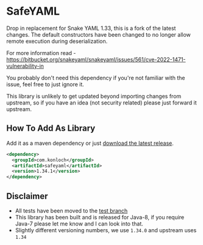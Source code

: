 # SafeYAML
Drop in replacement for Snake YAML 1.33, this is a fork of the latest changes. The default constructors have been changed to no longer allow remote execution during deserialization.

For more information read - https://bitbucket.org/snakeyaml/snakeyaml/issues/561/cve-2022-1471-vulnerability-in

You probably don't need this dependency if you're not familiar with the issue, feel free to just ignore it.

This library is unlikely to get updated beyond importing changes from upstream, so if you have an idea (not security related) please just forward it upstream.

## How To Add As Library
Add it as a maven dependency or just [download the latest release](https://github.com/Konloch/SafeYAML/releases).
```xml
<dependency>
  <groupId>com.konloch</groupId>
  <artifactId>safeyaml</artifactId>
  <version>1.34.1</version>
</dependency>
```

## Disclaimer
+ All tests have been moved to the [test branch](https://github.com/Konloch/SafeYAML/tree/tests)
+ This library has been built and is released for Java-8, if you require Java-7 please let me know and I can look into that.
+ Slightly different versioning numbers, we use `1.34.0` and upstream uses `1.34`
